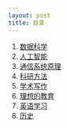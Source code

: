 ```yaml
---
layout: post
title: 目录
---
```


1. [数据科学](ds)
1. [人工智能](ai/dl/)
3. [通信系统原理](comm)
5. [科研方法](project)
6. [学术写作](write)
7. [理想的教育](edu)
8. [英语学习](english)
9. [历史](history)

<!-- 5. [离散数学](dm) -->

<br/>

<!-- cd /Users/yishuai/Documents/Website/book/book -->
<!-- jekyll serve --trace -->

<!-- cd /Users/yishuai/.gem/ruby/3.1.2/gems/web/webrick-1.7.0 -->
<!-- bundle add webrick -->